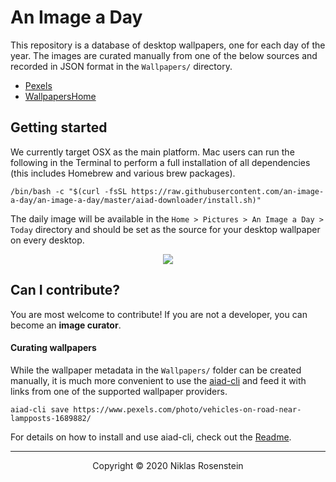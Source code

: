 # An Image a Day

This repository is a database of desktop wallpapers, one for each day of the year. The images are
curated manually from one of the below sources and recorded in JSON format in the `Wallpapers/`
directory. 

* [Pexels](https://www.pexels.com/)
* [WallpapersHome](https://wallpapershome.com/)

## Getting started

We currently target OSX as the main platform. Mac users can run the following in the Terminal
to perform a full installation of all dependencies (this includes Homebrew and various brew
packages).

```
/bin/bash -c "$(curl -fsSL https://raw.githubusercontent.com/an-image-a-day/an-image-a-day/master/aiad-downloader/install.sh)"
```

The daily image will be available in the `Home > Pictures > An Image a Day > Today` directory
and should be set as the source for your desktop wallpaper on every desktop.

<p align="center"><img src="https://user-images.githubusercontent.com/1318438/82971508-21ab1f00-9fd3-11ea-8d05-2b72340ce6d8.png"></p>

## Can I contribute?

You are most welcome to contribute! If you are not a developer, you can become an **image curator**.

#### Curating wallpapers

While the wallpaper metadata in the `Wallpapers/` folder can be created manually, it is much more
convenient to use the [aiad-cli](aiad-cli) and feed it with links from one of the supported
wallpaper providers.

```
aiad-cli save https://www.pexels.com/photo/vehicles-on-road-near-lampposts-1689882/
```

For details on how to install and use aiad-cli, check out the [Readme](aiad-cli/README.md).

---

<p align="center">Copyright &copy; 2020 Niklas Rosenstein</p>
